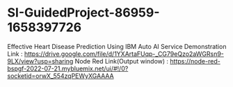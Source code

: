 # SI-GuidedProject-86959-1658397726
Effective Heart Disease Prediction Using IBM Auto AI Service
Demonstration Link :  https://drive.google.com/file/d/1YXArtaFUqp-_CG79eQzo2aWGRsn9-9LX/view?usp=sharing
Node Red Link(Output window) : https://node-red-bspgf-2022-07-21.mybluemix.net/ui/#!/0?socketid=orwX_554zqPEWyXGAAAA
